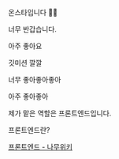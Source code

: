온스타입니다 😶‍🌫️

너무 반갑습니다.

아주 좋아요

깃미션 깔깔

너무 좋아좋아좋아

아주 좋아좋아

제가 맡은 역할은 프론트엔드입니다.

프론트엔드란?

[프론트엔드 - 나무위키](https://namu.wiki/w/%ED%94%84%EB%A1%A0%ED%8A%B8%EC%97%94%EB%93%9C)
